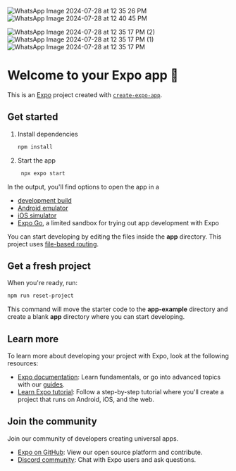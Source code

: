 ![WhatsApp Image 2024-07-28 at 12 35 26 PM](https://github.com/user-attachments/assets/14799c07-bab4-422a-9485-4cec69a88848)![WhatsApp Image 2024-07-28 at 12 40 45 PM](https://github.com/user-attachments/assets/8123b6c3-39c6-454d-bf92-e91a9c26f43f)

![WhatsApp Image 2024-07-28 at 12 35 17 PM (2)](https://github.com/user-attachments/assets/f4995b69-d199-4b75-a1d9-de03fd2760a6)
![WhatsApp Image 2024-07-28 at 12 35 17 PM (1)](https://github.com/user-attachments/assets/a4161643-6393-4cdd-a9e7-5647c9c3f3f9)
![WhatsApp Image 2024-07-28 at 12 35 17 PM](https://github.com/user-attachments/assets/2030a828-ce9a-41b0-8408-b9fc028e3ed1)
# Welcome to your Expo app 👋

This is an [Expo](https://expo.dev) project created with [`create-expo-app`](https://www.npmjs.com/package/create-expo-app).

## Get started

1. Install dependencies

   ```bash
   npm install
   ```

2. Start the app

   ```bash
    npx expo start
   ```

In the output, you'll find options to open the app in a

- [development build](https://docs.expo.dev/develop/development-builds/introduction/)
- [Android emulator](https://docs.expo.dev/workflow/android-studio-emulator/)
- [iOS simulator](https://docs.expo.dev/workflow/ios-simulator/)
- [Expo Go](https://expo.dev/go), a limited sandbox for trying out app development with Expo

You can start developing by editing the files inside the **app** directory. This project uses [file-based routing](https://docs.expo.dev/router/introduction).

## Get a fresh project

When you're ready, run:

```bash
npm run reset-project
```

This command will move the starter code to the **app-example** directory and create a blank **app** directory where you can start developing.

## Learn more

To learn more about developing your project with Expo, look at the following resources:

- [Expo documentation](https://docs.expo.dev/): Learn fundamentals, or go into advanced topics with our [guides](https://docs.expo.dev/guides).
- [Learn Expo tutorial](https://docs.expo.dev/tutorial/introduction/): Follow a step-by-step tutorial where you'll create a project that runs on Android, iOS, and the web.

## Join the community

Join our community of developers creating universal apps.

- [Expo on GitHub](https://github.com/expo/expo): View our open source platform and contribute.
- [Discord community](https://chat.expo.dev): Chat with Expo users and ask questions.
